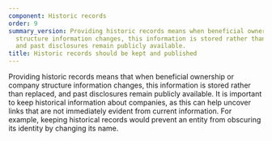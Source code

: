 ```yaml
---
component: Historic records
order: 9
summary_version: Providing historic records means when beneficial ownership or company
  structure information changes, this information is stored rather than replaced,
  and past disclosures remain publicly available.
title: Historic records should be kept and published
---
```


Providing historic records means that when beneficial ownership or company structure information changes, this information is stored rather than replaced, and past disclosures remain publicly available. It is important to keep historical information about companies, as this can help uncover links that are not immediately evident from current information. For example, keeping historical records would prevent an entity from obscuring its identity by changing its name.